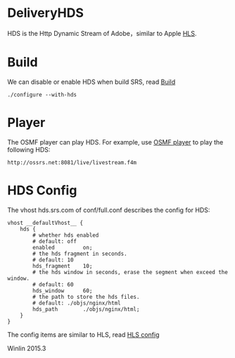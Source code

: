 # DeliveryHDS

HDS is the Http Dynamic Stream of Adobe，similar to Apple [HLS](https://github.com/winlinvip/simple-rtmp-server/wiki/v2_EN_DeliveryHLS).

# Build

We can disable or enable HDS when build SRS, read [Build](https://github.com/winlinvip/simple-rtmp-server/wiki/v2_EN_Build)

```
./configure --with-hds
```

# Player

The OSMF player can play HDS. For example, use [OSMF player](http://www.ossrs.net/players/osmf.html) to play the following HDS:

```
http://ossrs.net:8081/live/livestream.f4m
```

# HDS Config

The vhost hds.srs.com of conf/full.conf describes the config for HDS:

```
vhost __defaultVhost__ {
    hds {
        # whether hds enabled
        # default: off
        enabled         on;
        # the hds fragment in seconds.
        # default: 10
        hds_fragment    10;
        # the hds window in seconds, erase the segment when exceed the window.
        # default: 60
        hds_window      60;
        # the path to store the hds files.
        # default: ./objs/nginx/html
        hds_path        ./objs/nginx/html;
    }
}
```

The config items are similar to HLS, read [HLS config](https://github.com/winlinvip/simple-rtmp-server/wiki/v2_EN_DeliveryHLS#hls-config)

Winlin 2015.3